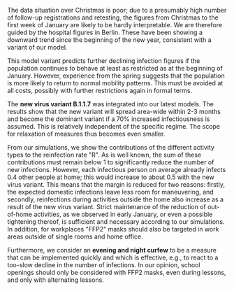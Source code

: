The data situation over Christmas is poor; due to a presumably high number of follow-up registrations and retesting, the figures from Christmas to the first week of January are likely to be hardly interpretable. We are therefore guided by the hospital figures in Berlin. These have been showing a downward trend since the beginning of the new year, consistent with a variant of our model.

This model variant predicts further declining infection figures if the population continues to behave at least as restricted as at the beginning of January. However, experience from the spring suggests that the population is more likely to return to normal mobility patterns. This must be avoided at all costs, possibly with further restrictions again in formal terms.

The **new virus variant B.1.1.7** was integrated into our latest models. The results show that the new variant will spread area-wide within 2-3 months and become the dominant variant if a 70% increased infectiousness is assumed. This is relatively independent of the specific regime. The scope for relaxation of measures thus becomes even smaller.

From our simulations, we show the contributions of the different activity types to the reinfection rate "R". As is well known, the sum of these contributions must remain below 1 to significantly reduce the number of new infections. However, each infectious person on average already infects 0.4 other people at home; this would increase to about 0.5 with the new virus variant. This means that the margin is reduced for two reasons: firstly, the expected domestic infections leave less room for maneuvering, and secondly, reinfections during activities outside the home also increase as a result of the new virus variant. Strict maintenance of the reduction of out-of-home activities, as we observed in early January, or even a possible tightening thereof, is sufficient and necessary according to our simulations. In addition, for workplaces "FFP2" masks should also be targeted in work areas outside of single rooms and home office.

Furthermore, we consider an **evening and night curfew** to be a measure that can be implemented quickly and which is effective, e.g., to react to a too-slow decline in the number of infections. In our opinion, school openings should only be considered with FFP2 masks, even during lessons, and only with alternating lessons.
